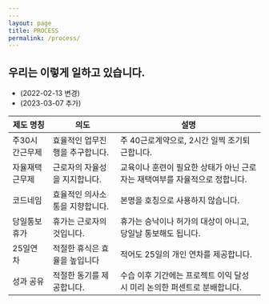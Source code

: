 ```yaml
---
---
layout: page
title: PROCESS
permalink: /process/
---
```


## 우리는 이렇게 일하고 있습니다. 
- (2022-02-13 변경)
- (2023-03-07 추가)

| 제도 명칭    | 의도                | 설명                                         |
|----------|-------------------|--------------------------------------------|
| 주30시간근무제 | 효율적인 업무진행을 추구합니다. | 주 40근로계약으로, 2시간 일찍 조기퇴근합니다.                |
| 자율재택근무제  | 근로자의 자율성을 지지합니다.  | 교육이나 훈련이 필요한 상태가 아닌 근로자는 재택여부를 자율적으로 정합니다. |
| 코드네임     | 효율적인 의사소통을 지향합니다. | 본명을 호칭으로 사용하지 않습니다.                        |
| 당일통보휴가   | 휴가는 근로자의 것입니다.    | 휴가는 승낙이나 허가의 대상이 아니고, 당일날 통보해도 됩니다.        |
| 25일연차    | 적절한 휴식은 효율을 높입니다  | 적어도 25일의 개인 연차를 제공합니다.                     |
| 성과 공유    | 적절한 동기를 제공합니다.    | 수습 이후 기간에는 프로젝트 이익 달성 시 미리 논의한 퍼센트로 분배합니다. |
